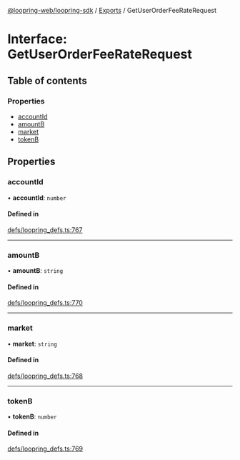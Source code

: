 [@loopring-web/loopring-sdk](../README.md) / [Exports](../modules.md) / GetUserOrderFeeRateRequest

# Interface: GetUserOrderFeeRateRequest

## Table of contents

### Properties

- [accountId](GetUserOrderFeeRateRequest.md#accountid)
- [amountB](GetUserOrderFeeRateRequest.md#amountb)
- [market](GetUserOrderFeeRateRequest.md#market)
- [tokenB](GetUserOrderFeeRateRequest.md#tokenb)

## Properties

### accountId

• **accountId**: `number`

#### Defined in

[defs/loopring_defs.ts:767](https://github.com/Loopring/loopring_sdk/blob/cd42b57/src/defs/loopring_defs.ts#L767)

___

### amountB

• **amountB**: `string`

#### Defined in

[defs/loopring_defs.ts:770](https://github.com/Loopring/loopring_sdk/blob/cd42b57/src/defs/loopring_defs.ts#L770)

___

### market

• **market**: `string`

#### Defined in

[defs/loopring_defs.ts:768](https://github.com/Loopring/loopring_sdk/blob/cd42b57/src/defs/loopring_defs.ts#L768)

___

### tokenB

• **tokenB**: `number`

#### Defined in

[defs/loopring_defs.ts:769](https://github.com/Loopring/loopring_sdk/blob/cd42b57/src/defs/loopring_defs.ts#L769)
